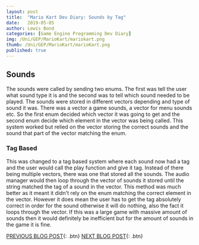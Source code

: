 ```yaml
---
layout: post
title:  "Mario Kart Dev Diary: Sounds by Tag"
date:   2019-05-05
author: Lewis Bond
categories: [Game Engine Programming Dev Diary]
img: /Uni/GEP/MarioKart/mariokart.png
thumb: /Uni/GEP/MarioKart/marioKart.png
published: true
---
```

<!--more-->

## Sounds

The sounds were called by sending two enums. The first was tell the user what sound type it is and the second was to tell which sound needed to be played. The sounds were stored in different vectors depending and type of sound it was. There was a vector a game sounds, a vector for menu sounds etc. So the first enum decided which vector it was going to get and the second enum decide which element in the vector was being called. This system worked but relied on the vector storing the correct sounds and the sound that part of the vector matching the enum.

### Tag Based

This was changed to a tag based system where each sound now had a tag and the user would call the play function and give it tag. Instead of there being multiple vectors, there was one that stored all the sounds. The audio manager would then loop through the vector of sounds it stored until the string matched the tag of a sound in the vector. This method was much better as it meant it didn't rely on the enum matching the correct element in the vector. However it does mean the user has to get the tag absolutely correct in order for the sound otherwise it will do nothing, also the fact it loops through the vector. If this was a large game with  massive amount of sounds then it would definitely be inefficient but for the amount of sounds in the game it is fine.

[PREVIOUS BLOG POST](https://lbondi7.github.io/game%20engine%20programming%20dev%20diary/gep-mariokart-11){: .btn} [NEXT BLOG POST](https://lbondi7.github.io/game%20engine%20programming%20dev%20diary/gep-mariokart-13){: .btn}
